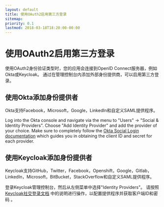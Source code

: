 ```yaml
---
layout: default
title: 使用OAuth2启用第三方登录
sitemap:
priority: 0.1
lastmod: 2018-03-18T18:20:00-00:00
---
```

# 使用OAuth2启用第三方登录

使用OAuth2身份验证类型时，您的应用会连接到OpenID Connect服务器，例如Okta或Keycloak。 通过在管理控制台内添加外部身份提供商，可以启用第三方登录。

## 使用Okta添加身份提供者

Okta支持Facebook，Microsoft，Google，LinkedIn和自定义SAML提供程序。

Log into the Okta console and navigate via the menu to "Users" -> "Social & Identity Providers".  Choose "Add Identity Provider" and add the provider of your choice.  Make sure to completely follow the [Okta Social Login documentation](https://developer.okta.com/authentication-guide/social-login/) which guides you in obtaining the client ID and secret for each provider.

## 使用Keycloak添加身份提供者

Keycloak支持GitHub，Twitter，Facebook，Openshift，Google，Gitlab，LinkedIn，Microsoft，BitBucket，StackOverflow和自定义SAML提供程序。

登录Keycloak管理控制台，然后从左侧菜单中选择"Identity Providers"。 请按照[Keycloak社交登录文档](https://www.keycloak.org/docs/latest/server_admin/index.html#social-identity-providers) 中的说明进行操作，以配置提供程序并获取客户端ID和密码 。
